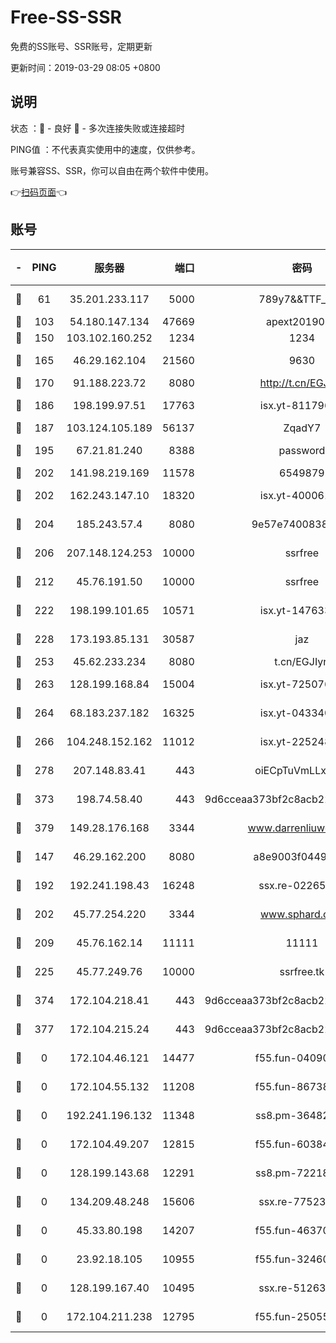 # Free-SS-SSR

免费的SS账号、SSR账号，定期更新

更新时间：2019-03-29 08:05 +0800

## 说明

状态     ：🙂 - 良好 🙁 - 多次连接失败或连接超时

PING值   ：不代表真实使用中的速度，仅供参考。

账号兼容SS、SSR，你可以自由在两个软件中使用。

👉[扫码页面](https://liesauer.github.io/Free-SS-SSR/)👈

## 账号

|-|PING|服务器|端口|密码|加密方式|区域|
|:----:|:----:|:-----:|-----:|:----:|:----:|:----:|
|🙂|61|35.201.233.117|5000|789y7&&TTF_+><|aes-256-cfb|US|
|🙂|103|54.180.147.134|47669|apext2019001|chacha20|KR|
|🙂|150|103.102.160.252|1234|1234|rc4-md5|JP|
|🙂|165|46.29.162.104|21560|9630|aes-128-ctr|RU|
|🙂|170|91.188.223.72|8080|http://t.cn/EGJIyrl|rc4-md5|RU|
|🙂|186|198.199.97.51|17763|isx.yt-81179662|aes-256-cfb|US|
|🙂|187|103.124.105.189|56137|ZqadY7|chacha20|US|
|🙂|195|67.21.81.240|8388|password|aes-256-cfb|US|
|🙂|202|141.98.219.169|11578|6549879|chacha20|US|
|🙂|202|162.243.147.10|18320|isx.yt-40006100|aes-256-cfb|US|
|🙂|204|185.243.57.4|8080|9e57e7400838a01e|chacha20-ietf|US|
|🙂|206|207.148.124.253|10000|ssrfree|aes-256-cfb|SG|
|🙂|212|45.76.191.50|10000|ssrfree|aes-256-cfb|SG|
|🙂|222|198.199.101.65|10571|isx.yt-14763389|aes-256-cfb|US|
|🙂|228|173.193.85.131|30587|jaz|aes-256-cfb|US|
|🙂|253|45.62.233.234|8080|t.cn/EGJIyrl|rc4-md5|CA|
|🙂|263|128.199.168.84|15004|isx.yt-72507623|aes-256-cfb|SG|
|🙂|264|68.183.237.182|16325|isx.yt-04334006|aes-256-cfb|SG|
|🙂|266|104.248.152.162|11012|isx.yt-22524807|aes-256-cfb|SG|
|🙂|278|207.148.83.41|443|oiECpTuVmLLxk4Ts|aes-256-cfb|AU|
|🙂|373|198.74.58.40|443|9d6cceaa373bf2c8acb22e60b6a58be6|aes-256-cfb|US|
|🙂|379|149.28.176.168|3344|www.darrenliuwei.com|aes-256-cfb|AU|
|🙂|147|46.29.162.200|8080|a8e9003f0449cea5|chacha20-ietf|RU|
|🙂|192|192.241.198.43|16248|ssx.re-02265507|aes-256-cfb|US|
|🙂|202|45.77.254.220|3344|www.sphard.com|aes-256-cfb|SG|
|🙂|209|45.76.162.14|11111|11111|aes-256-cfb|SG|
|🙂|225|45.77.249.76|10000|ssrfree.tk|aes-256-cfb|SG|
|🙂|374|172.104.218.41|443|9d6cceaa373bf2c8acb22e60b6a58be6|aes-256-cfb|US|
|🙂|377|172.104.215.24|443|9d6cceaa373bf2c8acb22e60b6a58be6|aes-256-cfb|US|
|🙁|0|172.104.46.121|14477|f55.fun-04090442|aes-256-cfb|SG|
|🙁|0|172.104.55.132|11208|f55.fun-86738977|aes-256-cfb|SG|
|🙁|0|192.241.196.132|11348|ss8.pm-36482567|aes-256-cfb|US|
|🙁|0|172.104.49.207|12815|f55.fun-60384843|aes-256-cfb|SG|
|🙁|0|128.199.143.68|12291|ss8.pm-72218941|aes-256-cfb|SG|
|🙁|0|134.209.48.248|15606|ssx.re-77523677|aes-256-cfb|US|
|🙁|0|45.33.80.198|14207|f55.fun-46370894|aes-256-cfb|US|
|🙁|0|23.92.18.105|10955|f55.fun-32460118|aes-256-cfb|US|
|🙁|0|128.199.167.40|10495|ssx.re-51263032|aes-256-cfb|SG|
|🙁|0|172.104.211.238|12795|f55.fun-25055177|aes-256-cfb|US|
